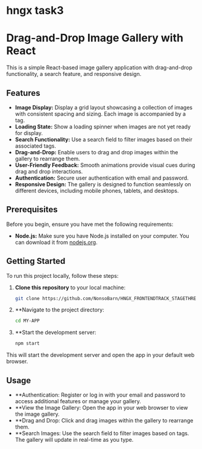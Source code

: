 # hngx task3

# Drag-and-Drop Image Gallery with React

This is a simple React-based image gallery application with drag-and-drop functionality, a search feature, and responsive design.

## Features

- **Image Display:** Display a grid layout showcasing a collection of images with consistent spacing and sizing. Each image is accompanied by a tag.
- **Loading State:** Show a loading spinner when images are not yet ready for display.
- **Search Functionality:** Use a search field to filter images based on their associated tags.
- **Drag-and-Drop:** Enable users to drag and drop images within the gallery to rearrange them.
- **User-Friendly Feedback:** Smooth animations provide visual cues during drag and drop interactions.
- **Authentication:** Secure user authentication with email and password.
- **Responsive Design:** The gallery is designed to function seamlessly on different devices, including mobile phones, tablets, and desktops.

## Prerequisites

Before you begin, ensure you have met the following requirements:

- **Node.js:** Make sure you have Node.js installed on your computer. You can download it from [nodejs.org](https://nodejs.org/).

## Getting Started

To run this project locally, follow these steps:

1. **Clone this repository** to your local machine:

   ```bash
   git clone https://github.com/NonsoBarn/HNGX_FRONTENDTRACK_STAGETHREETASK

   ```

2. \*\*Navigate to the project directory:

   ```bash
   cd MY-APP

   ```

3. \*\*Start the development server:

   ```bash
   npm start

   ```

This will start the development server and open the app in your default web browser.

## Usage

- \*\*Authentication: Register or log in with your email and password to access additional features or manage your gallery.
- \*\*View the Image Gallery: Open the app in your web browser to view the image gallery.
- \*\*Drag and Drop: Click and drag images within the gallery to rearrange them.
- \*\*Search Images: Use the search field to filter images based on tags. The gallery will update in real-time as you type.
